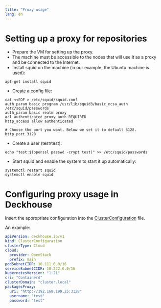 ```yaml
---
title: "Proxy usage"
lang: en
---
```


# Setting up a proxy for repositories
* Prepare the VM for setting up the proxy.
* The machine must be accessible to the nodes that will use it as a proxy and be connected to the Internet.
* Install squid on the machine (in our example, the Ubuntu machine is used):
```shell
apt-get install squid
```
* Create a config file:
```shell
cat <<EOF > /etc/squid/squid.conf
auth_param basic program /usr/lib/squid3/basic_ncsa_auth /etc/squid/passwords
auth_param basic realm proxy
acl authenticated proxy_auth REQUIRED
http_access allow authenticated

# Choose the port you want. Below we set it to default 3128.
http_port 3128
```
* Create a user (test/test):
```shell
echo "test:$(openssl passwd -crypt test)" >> /etc/squid/passwords
```
* Start squid and enable the system to start it up automatically:
```shell
systemctl restart squid
systemctl enable squid
```
# Configuring proxy usage in Deckhouse
Insert the appropriate configuration into the [ClusterConfiguration](../../candi/openapi/cluster_configuration.yaml) file.

An example:
```yaml
apiVersion: deckhouse.io/v1
kind: ClusterConfiguration
clusterType: Cloud
cloud:
  provider: OpenStack
  prefix: main
podSubnetCIDR: 10.111.0.0/16
serviceSubnetCIDR: 10.222.0.0/16
kubernetesVersion: "1.21"
cri: "Containerd"
clusterDomain: "cluster.local"
packagesProxy:
  uri: "http://192.168.199.25:3128"
  username: "test"
  password: "test"
```
